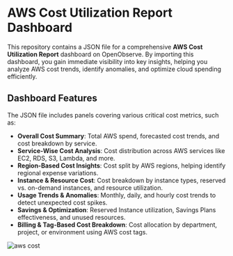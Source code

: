 # AWS Cost Utilization Report Dashboard  

This repository contains a JSON file for a comprehensive **AWS Cost Utilization Report** dashboard on OpenObserve. By importing this dashboard, you gain immediate visibility into key insights, helping you analyze AWS cost trends, identify anomalies, and optimize cloud spending efficiently.

## Dashboard Features  

The JSON file includes panels covering various critical cost metrics, such as:  

- **Overall Cost Summary**: Total AWS spend, forecasted cost trends, and cost breakdown by service.  
- **Service-Wise Cost Analysis**: Cost distribution across AWS services like EC2, RDS, S3, Lambda, and more.  
- **Region-Based Cost Insights**: Cost split by AWS regions, helping identify regional expense variations.  
- **Instance & Resource Cost**: Cost breakdown by instance types, reserved vs. on-demand instances, and resource utilization.  
- **Usage Trends & Anomalies**: Monthly, daily, and hourly cost trends to detect unexpected cost spikes.  
- **Savings & Optimization**: Reserved Instance utilization, Savings Plans effectiveness, and unused resources.  
- **Billing & Tag-Based Cost Breakdown**: Cost allocation by department, project, or environment using AWS cost tags.  

![aws cost](./screenshots/aws_cur_dashboard.gif)  